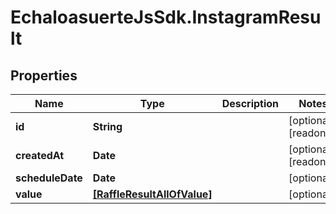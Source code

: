 # EchaloasuerteJsSdk.InstagramResult

## Properties

Name | Type | Description | Notes
------------ | ------------- | ------------- | -------------
**id** | **String** |  | [optional] [readonly] 
**createdAt** | **Date** |  | [optional] [readonly] 
**scheduleDate** | **Date** |  | [optional] 
**value** | [**[RaffleResultAllOfValue]**](RaffleResultAllOfValue.md) |  | [optional] 


